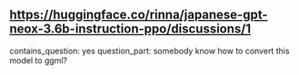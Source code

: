 ## https://huggingface.co/rinna/japanese-gpt-neox-3.6b-instruction-ppo/discussions/1

contains_question: yes
question_part: somebody know how to convert this model to ggml?